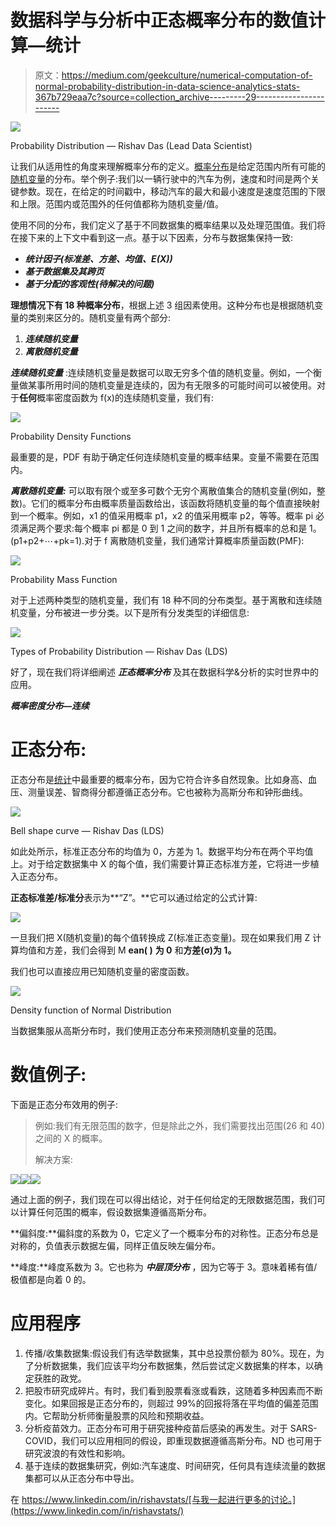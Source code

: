 # 数据科学与分析中正态概率分布的数值计算—统计

> 原文：<https://medium.com/geekculture/numerical-computation-of-normal-probability-distribution-in-data-science-analytics-stats-367b729eaa7c?source=collection_archive---------29----------------------->

![](img/1d81842e8a844f87f7722c3ea57492fc.png)

Probability Distribution — Rishav Das (Lead Data Scientist)

让我们从适用性的角度来理解概率分布的定义。[概率分布](https://en.wikipedia.org/wiki/Probability_distribution)是给定范围内所有可能的[随机变量](https://en.wikipedia.org/wiki/Random_variable)的分布。举个例子:我们以一辆行驶中的汽车为例，速度和时间是两个关键参数。现在，在给定的时间戳中，移动汽车的最大和最小速度是速度范围的下限和上限。范围内或范围外的任何值都称为随机变量/值。

使用不同的分布，我们定义了基于不同数据集的概率结果以及处理范围值。我们将在接下来的上下文中看到这一点。基于以下因素，分布与数据集保持一致:

*   ***统计因子(标准差、方差、均值、E(X))***
*   ***基于数据集及其跨页***
*   ***基于分配的客观性(待解决的问题)***

**理想情况下有 18 种概率分布**，根据上述 3 组因素使用。这种分布也是根据随机变量的类别来区分的。随机变量有两个部分:

1.  ***连续随机变量***
2.  ***离散随机变量***

***连续随机变量*** :连续随机变量是数据可以取无穷多个值的随机变量。例如，一个衡量做某事所用时间的随机变量是连续的，因为有无限多的可能时间可以被使用。对于**任何**概率密度函数为 f(x)的连续随机变量，我们有:

![](img/f424437d0f1ca6a2316e9af074e5c1bb.png)

Probability Density Functions

最重要的是，PDF 有助于确定任何连续随机变量的概率结果。变量不需要在范围内。

***离散随机变量:*** 可以取有限个或至多可数个无穷个离散值集合的随机变量(例如，整数)。它们的概率分布由概率质量函数给出，该函数将随机变量的每个值直接映射到一个概率。例如，x1 的值采用概率 p1，x2 的值采用概率 p2，等等。概率 pi 必须满足两个要求:每个概率 pi 都是 0 到 1 之间的数字，并且所有概率的总和是 1。(p1+p2+⋯+pk=1).对于 f 离散随机变量，我们通常计算概率质量函数(PMF):

![](img/db4fdc27ce786f3045b2bb180a629760.png)

Probability Mass Function

对于上述两种类型的随机变量，我们有 18 种不同的分布类型。基于离散和连续随机变量，分布被进一步分类。以下是所有分发类型的详细信息:

![](img/4f4a6987e823e144c6928ce13df3a613.png)

Types of Probability Distribution — Rishav Das (LDS)

好了，现在我们将详细阐述 ***正态概率分布*** 及其在数据科学&分析的实时世界中的应用。

***概率密度分布—连续***

# **正态分布:**

正态分布是[统计](https://statisticsbyjim.com/glossary/statistics/)中最重要的概率分布，因为它符合许多自然现象。比如身高、血压、测量误差、智商得分都遵循正态分布。它也被称为高斯分布和钟形曲线。

![](img/ee51a8072f4518374b188030df1ec626.png)

Bell shape curve — Rishav Das (LDS)

如此处所示，标准正态分布的均值为 0，方差为 1。数据平均分布在两个平均值上。对于给定数据集中 X 的每个值，我们需要计算正态标准方差，它将进一步植入正态分布。

**正态标准差/标准分**表示为**“Z”。**它可以通过给定的公式计算:

![](img/573f725b5dccb7892dca986b2a35073b.png)

一旦我们把 X(随机变量)的每个值转换成 Z(标准正态变量)。现在如果我们用 Z 计算均值和方差，我们会得到 M **ean( )** **为 0** 和**方差(σ)为 1。**

我们也可以直接应用已知随机变量的密度函数。

![](img/5c3fcb288feb7333bbe2cee65207fef4.png)

Density function of Normal Distribution

当数据集服从高斯分布时，我们使用正态分布来预测随机变量的范围。

# **数值例子:**

下面是正态分布效用的例子:

> 例如:我们有无限范围的数字，但是除此之外，我们需要找出范围(26 和 40)之间的 X 的概率。
> 
> 解决方案:

![](img/9f59ab8b13873e088cca06845743e34a.png)![](img/3701e2fb867c267f1f9462365672fd74.png)![](img/c18c75fb877ba106daa6fdd761720000.png)

通过上面的例子，我们现在可以得出结论，对于任何给定的无限数据范围，我们可以计算任何范围的概率，假设数据集遵循高斯分布。

**偏斜度:**偏斜度的系数为 0，它定义了一个概率分布的对称性。正态分布总是对称的，负值表示数据左偏，同样正值反映左偏分布。

**峰度:**峰度系数为 3。它也称为 ***中层顶分布*** ，因为它等于 3。意味着稀有值/极值都是向着 0 的。

# 应用程序

1.  传播/收集数据集:假设我们有选举数据集，其中总投票份额为 80%。现在，为了分析数据集，我们应该平均分布数据集，然后尝试定义数据集的样本，以确定获胜的政党。
2.  把股市研究成碎片。有时，我们看到股票看涨或看跌，这随着多种因素而不断变化。如果回报是正态分布的，则超过 99%的回报将落在平均值的偏差范围内。它帮助分析师衡量股票的风险和预期收益。
3.  分析疫苗效力。正态分布可用于研究接种疫苗后感染的再发生。对于 SARS-COVID，我们可以应用相同的假设，即重现数据遵循高斯分布。ND 也可用于研究波浪的有效性和影响。
4.  基于连续的数据集研究，例如:汽车速度、时间研究，任何具有连续流量的数据集都可以从正态分布中导出。

在 https://www.linkedin.com/in/rishavstats/[与我一起进行更多的讨论。](https://www.linkedin.com/in/rishavstats/)